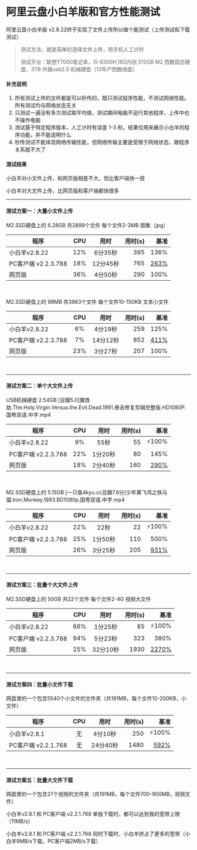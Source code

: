 阿里云盘小白羊版和官方性能测试
====

阿里云盘小白羊版 v2.8.22终于实现了文件上传所以做个能测试（上传测试和下载测试）
>测试方法，就是简单的选择文件上传，用手机人工计时
>
>测试平台：联想Y7000笔记本，i5-8300H,16G内存,512GB M2 西数固态硬盘，3TB 外接usb2.0 机械硬盘（13年产西数绿盘）

#### 补充说明
1. 所有测试上传的文件都是可以秒传的，既只测试程序性能，不测试网络性能。所有测试均与网络状态无关
2. 只测试一遍没有多次测试取平均值，测试期间电脑不运行其他程序，上传中也不操作电脑
3. 测试基于特定程序版本，人工计时有误差 1-3 秒。结果仅用来展示小白羊的程序功能，并不能说明什么
4. 秒传测试不能体现网络传输性能，但网络传输主要是受限于网络状态，跟程序关系就不大了

#### 测试结果
小白羊对小文件上传，和网页版相差不大，但比客户端快一倍

小白羊对大文件上传，比网页版和客户端都快很多

------

#### 测试方案一：大量小文件上传

M2.SSD硬盘上的  6.28GB 共2899个文件 每个文件2-3MB 图集（jpg）

| 程序 | CPU | 用时 | 用时(s) | 基准 |
| --- | :---: | :---: | ---: | ---: |
| 小白羊v2.8.22 | 12% | 6分35秒 | 395 | 136% |
| PC客户端 v2.2.3.788 | 18% | 12分45秒 | 765 | [263%]() |
| 网页版 | 36% | 4分50秒 | 290 | 100% |

<br/>

M2.SSD硬盘上的  98MB 共3863个文件 每个文件10-150KB 文本小文件

| 程序 | CPU | 用时 | 用时(s) | 基准 |
| --- | :---: | :---: | ---: | ---: |
| 小白羊v2.8.22 | 6% | 4分19秒 | 259 | 125% |
| PC客户端 v2.2.3.788 | 7% | 14分12秒 | 852 | [411%]() |
| 网页版 | 23% | 3分27秒 | 207 | 100% |

<br/>

------

#### 测试方案二：单个大文件上传

USB机械硬盘 2.54GB  [豆瓣5.0]魔唇劫.The.Holy.Virgin.Versus.the.Evil.Dead.1991.泰吉修复剪辑完整版.HD1080P.国粤双语.中字.mp4

| 程序 | CPU | 用时 | 用时(s) | 基准 |
| --- | :---: | :---: | ---: | ---: |
| 小白羊v2.8.22 | 9% | 55秒 | 55 | :zap:100% |
| PC客户端 v2.2.3.788 | 22% | 1分20秒 | 80 | 145% |
| 网页版 | 18% | 2分40秒 | 160 | [290%]() |

<br/>

M2.SSD硬盘上的 5.15GB [一只鱼4kyu.cc豆瓣7.6分]少年黄飞鸿之铁马骝.Iron.Monkey.1993.BD1080p.国粤双语.中字.mp4

| 程序 | CPU | 用时 | 用时(s) | 基准 |
| --- | :---: | :---: | ---: | ---: |
| 小白羊v2.8.22 | 22% | 22秒 | 22 | :zap:100% |
| PC客户端 v2.2.3.788 | 25% | 1分50秒 | 110 | 500% |
| 网页版 | 26% | 3分25秒 | 205 | [931%]() |

<br/>

------

#### 测试方案三：批量个大文件上传

M2.SSD硬盘上的 50GB 共22个文件 每个文件2-4G 视频大文件

| 程序 | CPU | 用时 | 用时(s) | 基准 |
| --- | :---: | :---: | ---: | ---: |
| 小白羊v2.8.22 | 66% | 1分25秒 | 85 | :zap:100% |
| PC客户端 v2.2.3.788 | 94% | 5分23秒 | 323 | 380% |
| 网页版 | 25% | 32分10秒 | 1930 | [2270%]() |

<br/>

------

#### 测试方案四：批量小文件下载

网盘里的一个包含5540个小文件的文件夹（共191MB，每个文件10-200KB，小文件）

| 程序 | CPU | 用时 | 用时(s) | 基准 |
| --- | :---: | :---: | ---: | ---: |
| 小白羊v2.8.1 | 无 | 4分10秒 | 250 | :zap:100% |
| PC客户端 v2.2.1.768 | 无 | 24分40秒 | 1480 | [592%]() |

<br/>

------

#### 测试方案五：批量大文件下载

网盘里的一个包含27个视频的文件夹（共191MB，每个文件700-900MB，视频文件）

小白羊v2.8.1 和 PC客户端 v2.2.1.768 单独下载时，都可以达到我的宽带上限（11MB/s）

小白羊v2.8.1 和 PC客户端 v2.2.1.768 同时下载时，小白羊挤占了更多的宽带（小白羊9MB/s下载，PC客户端2MB/s下载）


<br/>

